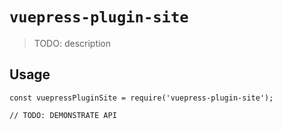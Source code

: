 # `vuepress-plugin-site`

> TODO: description

## Usage

```
const vuepressPluginSite = require('vuepress-plugin-site');

// TODO: DEMONSTRATE API
```
